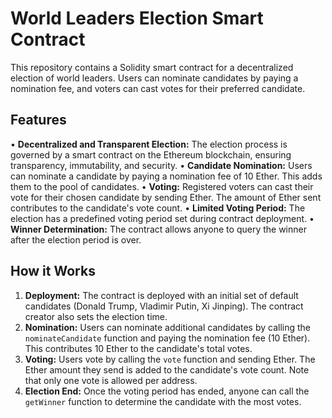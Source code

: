 # World Leaders Election Smart Contract

This repository contains a Solidity smart contract for a decentralized election of world leaders. Users can nominate candidates by paying a nomination fee, and voters can cast votes for their preferred candidate.

## Features

•   **Decentralized and Transparent Election:** The election process is governed by a smart contract on the Ethereum blockchain, ensuring transparency, immutability, and security.
•   **Candidate Nomination:** Users can nominate a candidate by paying a nomination fee of 10 Ether.  This adds them to the pool of candidates.
•   **Voting:**  Registered voters can cast their vote for their chosen candidate by sending Ether.  The amount of Ether sent contributes to the candidate's vote count.
•   **Limited Voting Period:** The election has a predefined voting period set during contract deployment.
•   **Winner Determination:**  The contract allows anyone to query the winner after the election period is over.

## How it Works

1.  **Deployment:** The contract is deployed with an initial set of default candidates (Donald Trump, Vladimir Putin, Xi Jinping).  The contract creator also sets the election time.
2.  **Nomination:**  Users can nominate additional candidates by calling the `nominateCandidate` function and paying the nomination fee (10 Ether).  This contributes 10 Ether to the candidate's total votes.
3.  **Voting:**  Users vote by calling the `vote` function and sending Ether. The Ether amount they send is added to the candidate's vote count. Note that only one vote is allowed per address.
4.  **Election End:** Once the voting period has ended, anyone can call the `getWinner` function to determine the candidate with the most votes.
